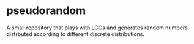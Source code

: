 # pseudorandom
A small repository that plays with LCGs and generates random numbers distrbuted according to different discrete distributions.
